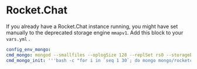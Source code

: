# Rocket.Chat

If you already have a Rocket.Chat instance running, you might have set manually to the deprecated storage engine `mmapv1`. Add this block to your `vars.yml` .  

```yaml
config_env_mongo:
cmd_mongo: mongod --smallfiles --oplogSize 128 --replSet rs0 --storageEngine=mmapv1
cmd_mongo_init: '''bash -c "for i in `seq 1 30`; do mongo mongo/rocketchat --eval \"rs.initiate({ _id: ''''rs0'''', members: [ { _id: 0, host: ''''mongo:27017'''' } ]}$
```

